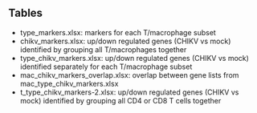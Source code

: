 ## Tables

* type_markers.xlsx: markers for each T/macrophage subset
* chikv_markers.xlsx: up/down regulated genes (CHIKV vs mock) identified by grouping all T/macrophages together
* type_chikv_markers.xlsx: up/down regulated genes (CHIKV vs mock) identified separately for each T/macrophage subset
* mac_chikv_markers_overlap.xlsx: overlap between gene lists from mac_type_chikv_markers.xlsx
* t_type_chikv_markers-2.xlsx: up/down regulated genes (CHIKV vs mock) identified by grouping all CD4 or CD8 T cells together

